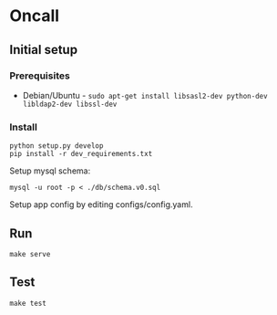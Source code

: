 Oncall
======

Initial setup
-------------
### Prerequisites

  * Debian/Ubuntu - `sudo apt-get install libsasl2-dev python-dev libldap2-dev libssl-dev`

### Install

```
python setup.py develop
pip install -r dev_requirements.txt
```

Setup mysql schema:

```
mysql -u root -p < ./db/schema.v0.sql
```

Setup app config by editing configs/config.yaml.


Run
---

```
make serve
```


Test
---

```
make test
```
